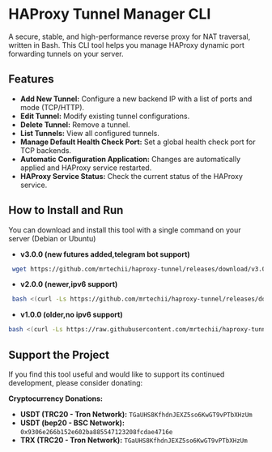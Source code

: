 # HAProxy Tunnel Manager CLI

A secure, stable, and high-performance reverse proxy for NAT traversal, written in Bash.
This CLI tool helps you manage HAProxy dynamic port forwarding tunnels on your server.

## Features

-   **Add New Tunnel:** Configure a new backend IP with a list of ports and mode (TCP/HTTP).
-   **Edit Tunnel:** Modify existing tunnel configurations.
-   **Delete Tunnel:** Remove a tunnel.
-   **List Tunnels:** View all configured tunnels.
-   **Manage Default Health Check Port:** Set a global health check port for TCP backends.
-   **Automatic Configuration Application:** Changes are automatically applied and HAProxy service restarted.
-   **HAProxy Service Status:** Check the current status of the HAProxy service.

## How to Install and Run

You can download and install this tool with a single command on your server (Debian or Ubuntu)
-   **v3.0.0 (new futures added,telegram bot support)**
```bash
 wget https://github.com/mrtechii/haproxy-tunnel/releases/download/v3.0.0/install.sh && bash install.sh
```
-   **v2.0.0 (newer,ipv6 support)**
```bash
 bash <(curl -Ls https://github.com/mrtechii/haproxy-tunnel/releases/download/v2.0.0/install.sh)
```
-   **v1.0.0 (older,no ipv6 support)**
```bash
bash <(curl -Ls https://raw.githubusercontent.com/mrtechii/haproxy-tunnel/main/haproxy.sh)
```

## Support the Project

If you find this tool useful and would like to support its continued development, please consider donating:


**Cryptocurrency Donations:**

-   **USDT (TRC20 - Tron Network):** `TGaUHS8KfhdnJEXZ5so6KwGT9vPTbXHzUm`
-   **USDT (bep20 - BSC Network):** `0x9306e266b152e602ba885547123208fcdae4716e`
-   **TRX (TRC20 - Tron Network):** `TGaUHS8KfhdnJEXZ5so6KwGT9vPTbXHzUm`
